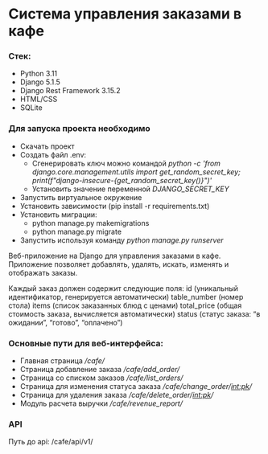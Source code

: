 # Cистема управления заказами в кафе
### Стек:
- Python 3.11
- Django 5.1.5
- Django Rest Framework 3.15.2
- HTML/CSS
- SQLite
### Для запуска проекта необходимо
- Скачать проект
- Создать файл .env:
    - Сгенерировать ключ можно командой *python -c 'from django.core.management.utils import get_random_secret_key; print(f\"django-insecure-{get_random_secret_key()}\")'*
    - Установить значение переменной *DJANGO_SECRET_KEY*
- Запустить виртуальное окружение
- Установить зависимости (pip install -r requirements.txt)
- Установить миграции:
  - python manage.py makemigrations 
  - python manage.py migrate
- Запустить используя команду _python manage.py runserver_


Веб-приложение на Django для управления заказами в кафе. Приложение позволяет добавлять, удалять, искать, изменять и отображать заказы. 

Каждый заказ должен содержит следующие поля:
id (уникальный идентификатор, генерируется автоматически)
table_number (номер стола)
items (список заказанных блюд с ценами) 
total_price (общая стоимость заказа, вычисляется автоматически)
status (статус заказа: “в ожидании”, “готово”, “оплачено”)



### Основные пути для веб-интерфейса:
- Главная страница */cafe/*
- Страница добавление заказа */cafe/add_order/*
- Страница со списком заказов */cafe/list_orders/*
- Страница для изменения статуса заказа */cafe/change_order/<int:pk>/*
- Страница для удаления заказа */cafe/delete_order/<int:pk>/*
- Модуль расчета выручки */cafe/revenue_report/*


### API
Путь до api: /cafe/api/v1/